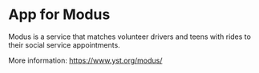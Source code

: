 # App for Modus

Modus is a service that matches volunteer drivers and teens with rides to their social service appointments.

More information: https://www.yst.org/modus/

